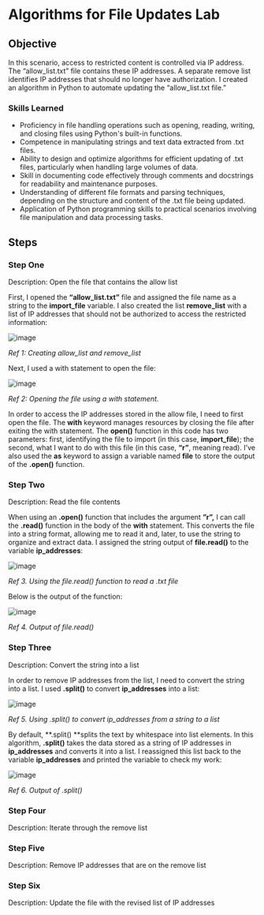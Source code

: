 # Algorithms for File Updates Lab

## Objective

In this scenario, access to restricted content is controlled via IP address. The “allow_list.txt” file contains these IP addresses. A separate remove list identifies IP addresses that should no longer have authorization. I created an algorithm in Python to automate updating the “allow_list.txt file.”

### Skills Learned

- Proficiency in file handling operations such as opening, reading, writing, and closing files using Python's built-in functions.
- Competence in manipulating strings and text data extracted from .txt files.
- Ability to design and optimize algorithms for efficient updating of .txt files, particularly when handling large volumes of data.
- Skill in documenting code effectively through comments and docstrings for readability and maintenance purposes.
- Understanding of different file formats and parsing techniques, depending on the structure and content of the .txt file being updated.
- Application of Python programming skills to practical scenarios involving file manipulation and data processing tasks.

## Steps

### Step One

Description: Open the file that contains the allow list

First, I opened the **“allow_list.txt”** file and assigned the file name as a string to the **import_file** variable. I also created the list **remove_list** with a list of IP addresses that should not be authorized to access the restricted information:

![image](https://github.com/user-attachments/assets/daaf449e-dbb2-40f7-95ab-d7e8cfbf6251)

_Ref 1: Creating allow_list and remove_list_

Next, I used a with statement to open the file:

![image](https://github.com/user-attachments/assets/c4a9413a-abf1-412e-84ca-1946442082b6)

_Ref 2: Opening the file using a with statement._

In order to access the IP addresses stored in the allow file, I need to first open the file. The **with** keyword manages resources by closing the file after exiting the with statement. The **open()** function in this code has two parameters: first, identifying the file to import (in this case, **import_file**); the second, what I want to do with this file (in this case, **“r”**, meaning read). I’ve also used the **as** keyword to assign a variable named **file** to store the output of the **.open()** function. 


### Step Two

Description: Read the file contents

When using an **.open()** function that includes the argument **”r”,** I can call the **.read()** function in the body of the **with** statement. This converts the file into a string format, allowing me to read it and, later, to use the string to organize and extract data. I assigned the string output of **file.read()** to the variable **ip_addresses**:

![image](https://github.com/user-attachments/assets/d9b9648e-2028-46a5-8852-0dc19231598a)

_Ref 3. Using the file.read() function to read a .txt file_

Below is the output of the function:

![image](https://github.com/user-attachments/assets/c4cf6ecb-e3a1-4b27-b41d-dd093db61c14)

_Ref 4. Output of file.read()_

### Step Three

Description: Convert the string into a list

In order to remove IP addresses from the list, I need to convert the string into a list. I used **.split()** to convert **ip_addresses** into a list:

![image](https://github.com/user-attachments/assets/135fb17c-d072-430b-a77c-301cf2bf8a90)

_Ref 5. Using .split() to convert ip_addresses from a string to a list_

By default, **.split() **splits the text by whitespace into list elements. In this algorithm, **.split()** takes the data stored as a string of IP addresses in **ip_addresses** and converts it into a list. I reassigned this list back to the variable **ip_addresses** and printed the variable to check my work:

![image](https://github.com/user-attachments/assets/5ff6f690-e474-48d2-a875-1a7298be3645)

_Ref 6. Output of .split()_



### Step Four

Description: Iterate through the remove list

### Step Five

Description: Remove IP addresses that are on the remove list

### Step Six

Description: Update the file with the revised list of IP addresses 



